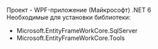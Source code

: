 Проект - WPF-приложение (Майкрософт) .NET 6  
Необходимые для установки библиотеки:
- Microsoft.EntityFrameWorkCore.SqlServer
- Microsoft.EntityFrameWorkCore.Tools
